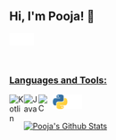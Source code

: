 <!--
**poojasngh432/poojasngh432** is a ✨ _special_ ✨ repository because its `README.md` (this file) appears on your GitHub profile.
-->

## Hi, I'm Pooja! 👋

<a href="https://www.linkedin.com/in/singhpooja432/" target="_blank"><img align="left" alt="Pooja S | LinkedIn" width="22px" src="https://github.com/Aakarsh-B/trying-repos/blob/master/linkedin.svg" />
<a href="https://github.com/poojasngh432" target="_blank"><img align="left" alt="Pooja | Github" width="22px" src="https://github.com/Aakarsh-B/trying-repos/blob/master/behance.svg" />

<br />
<br />
<br />
  
### Languages and Tools:


<a href="https://kotlinlang.org/" target="_blank"><img align="left" alt="Kotlin" width="26px" src="https://user-images.githubusercontent.com/58732951/123423005-48b19700-d5bf-11eb-8701-df541d40f255.png" /></a>
<a href="https://www.java.com/en/" target="_blank"><img align="left" alt="Java" width="26px" src="https://user-images.githubusercontent.com/58732951/123422203-24a18600-d5be-11eb-93d0-cfbd687e3f54.png" /></a>
<a href="https://www.cprogramming.com/" target="_blank"> <img align="left" alt="C" width="26px" src="https://user-images.githubusercontent.com/17773218/56295546-32a81200-60ea-11e9-8761-0b726b20fd51.png"/> </a>
<a href="https://git-scm.com/" target="_blank"> <img align="left" alt="Git" width="26px" src="https://github.com/Aakarsh-B/trying-repos/blob/master/python-5.svg?raw=true"/> </a>
<img align="left" alt="GitHub" width="26px" src="https://github.com/Aakarsh-B/trying-repos/blob/master/github.svg" />

<br />
<br />
  
[![Pooja's Github Stats](https://github-readme-stats.vercel.app/api?username=poojasngh432&include_all_commits=true&count_private=true&show_icons=true&line_height=20&title_color=FFFFFF&icon_color=FFFFFF&text_color=FFFFFF&bg_color=0D1117)](https://github.com/anuraghazra/github-readme-stats)
